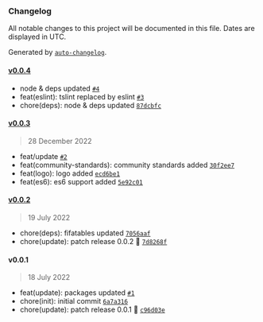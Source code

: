 ### Changelog

All notable changes to this project will be documented in this file. Dates are displayed in UTC.

Generated by [`auto-changelog`](https://github.com/CookPete/auto-changelog).

#### [v0.0.4](https://github.com/Celtian/fifatables-stream/compare/v0.0.3...v0.0.4)

- node & deps updated [`#4`](https://github.com/Celtian/fifatables-stream/pull/4)
- feat(eslint): tslint replaced by eslint [`#3`](https://github.com/Celtian/fifatables-stream/pull/3)
- chore(deps): node & deps updated [`87dcbfc`](https://github.com/Celtian/fifatables-stream/commit/87dcbfc65db171c068071cec81b98890b1817612)

#### [v0.0.3](https://github.com/Celtian/fifatables-stream/compare/v0.0.2...v0.0.3)

> 28 December 2022

- feat/update [`#2`](https://github.com/Celtian/fifatables-stream/pull/2)
- feat(community-standards): community standards added [`30f2ee7`](https://github.com/Celtian/fifatables-stream/commit/30f2ee70aeb121adc236dd3d497144947b16a501)
- feat(logo): logo added [`ecd6be1`](https://github.com/Celtian/fifatables-stream/commit/ecd6be1a9137692f32e4839627100ea6be76bb09)
- feat(es6): es6 support added [`5e92c01`](https://github.com/Celtian/fifatables-stream/commit/5e92c01f3467145a426b1b7a97a55475050e01cc)

#### [v0.0.2](https://github.com/Celtian/fifatables-stream/compare/v0.0.1...v0.0.2)

> 19 July 2022

- chore(deps): fifatables updated [`7056aaf`](https://github.com/Celtian/fifatables-stream/commit/7056aaf7f849cedcbf51baf025c67ad9c4ac095d)
- chore(update): patch release 0.0.2 🐛 [`7d8268f`](https://github.com/Celtian/fifatables-stream/commit/7d8268f522918232c02ca17e1541415ba0120215)

#### v0.0.1

> 18 July 2022

- feat(update): packages updated [`#1`](https://github.com/Celtian/fifatables-stream/pull/1)
- chore(init): initial commit [`6a7a316`](https://github.com/Celtian/fifatables-stream/commit/6a7a316794cb2e15209d2534a4e798ab0bd6df34)
- chore(update): patch release 0.0.1 🐛 [`c96d03e`](https://github.com/Celtian/fifatables-stream/commit/c96d03e9a2789636032eb6b782c7f3ca0f7a215d)
